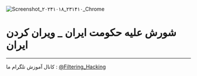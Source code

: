 ![Screenshot_۲۰۲۴۱۰۱۸_۲۳۱۴۱۰_Chrome](https://github.com/user-attachments/assets/2123da34-575a-4423-943d-91bec0b49a1b)
# شورش علیه حکومت ایران _ ویران کردن ایران
-----
کانال آموزش تلگرام ما :
[@Filtering_Hacking](https://t.me/Filtering_Hacking)

